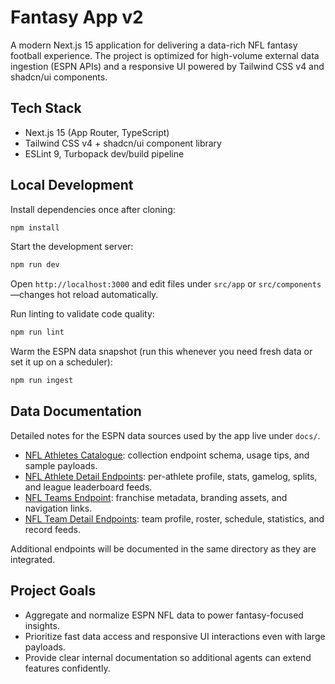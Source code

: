 # Fantasy App v2

A modern Next.js 15 application for delivering a data-rich NFL fantasy football experience. The project is optimized for high-volume external data ingestion (ESPN APIs) and a responsive UI powered by Tailwind CSS v4 and shadcn/ui components.

## Tech Stack

- Next.js 15 (App Router, TypeScript)
- Tailwind CSS v4 + shadcn/ui component library
- ESLint 9, Turbopack dev/build pipeline

## Local Development

Install dependencies once after cloning:

```bash
npm install
```

Start the development server:

```bash
npm run dev
```

Open `http://localhost:3000` and edit files under `src/app` or `src/components`—changes hot reload automatically.

Run linting to validate code quality:

```bash
npm run lint
```

Warm the ESPN data snapshot (run this whenever you need fresh data or set it up on a scheduler):

```bash
npm run ingest
```

## Data Documentation

Detailed notes for the ESPN data sources used by the app live under `docs/`.

- [NFL Athletes Catalogue](docs/data/espn-athletes-endpoint.md): collection endpoint schema, usage tips, and sample payloads.
- [NFL Athlete Detail Endpoints](docs/data/espn-athlete-detail-endpoints.md): per-athlete profile, stats, gamelog, splits, and league leaderboard feeds.
- [NFL Teams Endpoint](docs/data/espn-teams-endpoint.md): franchise metadata, branding assets, and navigation links.
- [NFL Team Detail Endpoints](docs/data/espn-team-detail-endpoints.md): team profile, roster, schedule, statistics, and record feeds.

Additional endpoints will be documented in the same directory as they are integrated.

## Project Goals

- Aggregate and normalize ESPN NFL data to power fantasy-focused insights.
- Prioritize fast data access and responsive UI interactions even with large payloads.
- Provide clear internal documentation so additional agents can extend features confidently.
